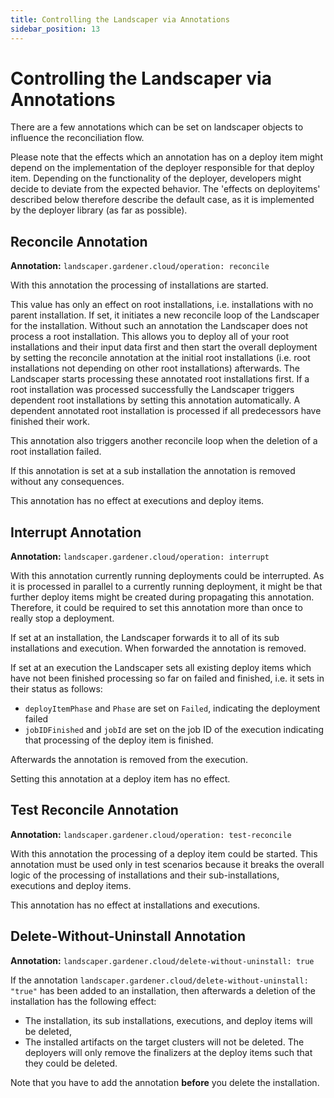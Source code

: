 ```yaml
---
title: Controlling the Landscaper via Annotations
sidebar_position: 13
---
```


# Controlling the Landscaper via Annotations

There are a few annotations which can be set on landscaper objects to influence the reconciliation flow.

Please note that the effects which an annotation has on a deploy item might depend on the implementation of the deployer 
responsible for that deploy item. Depending on the functionality of the deployer, developers might decide to deviate from 
the expected behavior. The 'effects on deployitems' described below therefore describe the default case, as it is 
implemented by the deployer library (as far as possible). 

## Reconcile Annotation

**Annotation:** `landscaper.gardener.cloud/operation: reconcile`

With this annotation the processing of installations are started.

This value has only an effect on root installations, i.e. installations with no parent installation. If set, it initiates 
a new reconcile loop of the Landscaper for the installation. Without such an annotation the Landscaper does not process 
a root installation. This allows you to deploy all of your root installations and their input data first and then start 
the overall deployment by setting the reconcile annotation at the initial root installations (i.e. root installations 
not depending on other root installations) afterwards. The Landscaper starts processing these annotated root installations 
first. If a root installation was processed successfully the Landscaper triggers dependent root installations by setting 
this annotation automatically. A dependent annotated root installation is processed if all predecessors have finished their work.

This annotation also triggers another reconcile loop when the deletion of a root installation failed.

If this annotation is set at a sub installation the annotation is removed without any consequences.

This annotation has no effect at executions and deploy items.

## Interrupt Annotation

**Annotation:** `landscaper.gardener.cloud/operation: interrupt`

With this annotation currently running deployments could be interrupted. As it is processed in parallel to a currently 
running deployment, it might be that further deploy items might be created during propagating this annotation. 
Therefore, it could be required to set this annotation more than once to really stop a deployment.

If set at an installation, the Landscaper forwards it to all of its sub installations and execution. When forwarded 
the annotation is removed.

If set at an execution the Landscaper sets all existing deploy items which have not been finished processing so far
on failed and finished, i.e. it sets in their status as follows:
- `deployItemPhase` and `Phase` are set on `Failed`, indicating the deployment failed
- `jobIDFinished` and `jobId` are set on the job ID of the execution indicating that processing of the deploy item is 
  finished.

Afterwards the annotation is removed from the execution. 

Setting this annotation at a deploy item has no effect.

## Test Reconcile Annotation

**Annotation:** `landscaper.gardener.cloud/operation: test-reconcile`

With this annotation the processing of a deploy item could be started. This annotation must be used only in test
scenarios because it breaks the overall logic of the processing of installations and their sub-installations, executions
and deploy items.

This annotation has no effect at installations and executions.

## Delete-Without-Uninstall Annotation

**Annotation:** `landscaper.gardener.cloud/delete-without-uninstall: true`

If the annotation `landscaper.gardener.cloud/delete-without-uninstall: "true"` has been added to an installation, then
afterwards a deletion of the installation has the following effect:

- The installation, its sub installations, executions, and deploy items will be deleted,
- The installed artifacts on the target clusters will not be deleted. The deployers will only remove the finalizers at the 
  deploy items such that they could be deleted.

Note that you have to add the annotation **before** you delete the installation.
